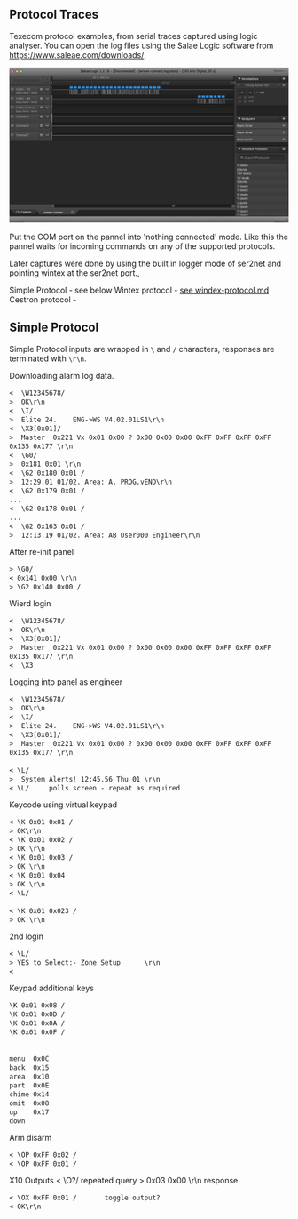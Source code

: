 ## Protocol Traces
Texecom protocol examples, from serial traces captured using logic analyser.
You can open the log files using the Salae Logic software from https://www.saleae.com/downloads/

![Screenshot of logic traces](logic-screenshot.png)

Put the COM port on the pannel into 'nothing connected' mode. Like this the pannel waits for incoming commands on any of the supported protocols.


Later captures were done by using the built in logger mode of ser2net and pointing wintex at the ser2net port.,

Simple Protocol - see below
Wintex protocol - [see windex-protocol.md](wintex-protocol.md)
Cestron protocol -

## Simple Protocol

Simple Protocol inputs are wrapped in `\` and `/` characters, responses are terminated with `\r\n`.

Downloading alarm log data.

    <  \W12345678/
    >  OK\r\n
    <  \I/
    >  Elite 24.    ENG->WS V4.02.01LS1\r\n
    <  \X3[0x01]/
    >  Master  0x221 Vx 0x01 0x00 ? 0x00 0x00 0x00 0xFF 0xFF 0xFF 0xFF 0x135 0x177 \r\n
    <  \G0/
    >  0x181 0x01 \r\n
    <  \G2 0x180 0x01 /
    >  12:29.01 01/02. Area: A. PROG.vEND\r\n
    <  \G2 0x179 0x01 /
    ...
    <  \G2 0x178 0x01 /
    ...
    <  \G2 0x163 0x01 /
    >  12:13.19 01/02. Area: AB User000 Engineer\r\n


After re-init panel

    > \G0/
    < 0x141 0x00 \r\n
    > \G2 0x140 0x00 /


Wierd login


    <  \W12345678/
    >  OK\r\n
    <  \X3[0x01]/
    >  Master  0x221 Vx 0x01 0x00 ? 0x00 0x00 0x00 0xFF 0xFF 0xFF 0xFF 0x135 0x177 \r\n
    <  \X3


Logging into panel as engineer

    <  \W12345678/
    >  OK\r\n
    <  \I/
    >  Elite 24.    ENG->WS V4.02.01LS1\r\n
    <  \X3[0x01]/
    >  Master  0x221 Vx 0x01 0x00 ? 0x00 0x00 0x00 0xFF 0xFF 0xFF 0xFF 0x135 0x177 \r\n

    < \L/
    >  System Alerts! 12:45.56 Thu 01 \r\n
    < \L/     polls screen - repeat as required

Keycode using virtual keypad

    < \K 0x01 0x01 /
    > OK\r\n
    < \K 0x01 0x02 /
    > OK \r\n
    < \K 0x01 0x03 /
    > OK \r\n
    < \K 0x01 0x04
    > OK \r\n
    < \L/

    < \K 0x01 0x023 /
    > OK \r\n

2nd login

    < \L/
    > YES to Select:- Zone Setup      \r\n
    <

Keypad additional keys

    \K 0x01 0x08 /
    \K 0x01 0x0D /
    \K 0x01 0x0A /
    \K 0x01 0x0F /


    menu  0x0C
    back  0x15
    area  0x10
    part  0x0E
    chime 0x14
    omit  0x08
    up    0x17
    down


Arm disarm

    < \OP 0xFF 0x02 /
    < \OP 0xFF 0x01 /


X10 Outputs
    < \O?/                repeated query
    > 0x03 0x00 \r\n      response

    < \OX 0xFF 0x01 /       toggle output?
    < OK\r\n
